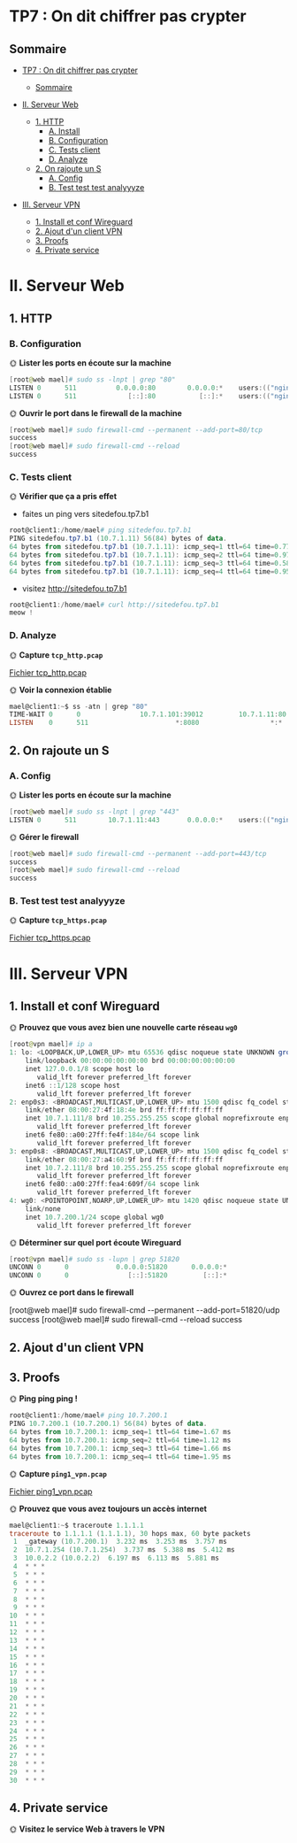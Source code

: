 # TP7 : On dit chiffrer pas crypter


## Sommaire

- [TP7 : On dit chiffrer pas crypter](#tp7--on-dit-chiffrer-pas-crypter)
  - [Sommaire](#sommaire)
- [II. Serveur Web](#ii-serveur-web)
  - [1. HTTP](#1-http)
    - [A. Install](#a-install)
    - [B. Configuration](#b-configuration)
    - [C. Tests client](#c-tests-client)
    - [D. Analyze](#d-analyze)
  - [2. On rajoute un S](#2-on-rajoute-un-s)
    - [A. Config](#a-config)
    - [B. Test test test analyyyze](#b-test-test-test-analyyyze)

- [III. Serveur VPN](#iii-serveur-vpn)

  - [1. Install et conf Wireguard](#1-install-et-conf-wireguard)
  - [2. Ajout d'un client VPN](#2-ajout-dun-client-vpn)
  - [3. Proofs](#3-proofs)
  - [4. Private service](#4-private-service)

# II. Serveur Web
## 1. HTTP

### B. Configuration
🌞 **Lister les ports en écoute sur la machine**

```powershell
[root@web mael]# sudo ss -lnpt | grep "80"
LISTEN 0      511          0.0.0.0:80        0.0.0.0:*    users:(("nginx",pid=1629,fd=6),("nginx",pid=1628,fd=6))
LISTEN 0      511             [::]:80           [::]:*    users:(("nginx",pid=1629,fd=7),("nginx",pid=1628,fd=7))
```

🌞 **Ouvrir le port dans le firewall de la machine**

```powershell
[root@web mael]# sudo firewall-cmd --permanent --add-port=80/tcp
success
[root@web mael]# sudo firewall-cmd --reload
success
```

### C. Tests client
🌞 **Vérifier que ça a pris effet**
- faites un ping vers sitedefou.tp7.b1
```powershell
root@client1:/home/mael# ping sitedefou.tp7.b1
PING sitedefou.tp7.b1 (10.7.1.11) 56(84) bytes of data.
64 bytes from sitedefou.tp7.b1 (10.7.1.11): icmp_seq=1 ttl=64 time=0.777 ms
64 bytes from sitedefou.tp7.b1 (10.7.1.11): icmp_seq=2 ttl=64 time=0.972 ms
64 bytes from sitedefou.tp7.b1 (10.7.1.11): icmp_seq=3 ttl=64 time=0.581 ms
64 bytes from sitedefou.tp7.b1 (10.7.1.11): icmp_seq=4 ttl=64 time=0.954 ms
```
- visitez http://sitedefou.tp7.b1 
```powershell
root@client1:/home/mael# curl http://sitedefou.tp7.b1
meow !
```


### D. Analyze
🌞 **Capture `tcp_http.pcap`**

[Fichier tcp_http.pcap](tcp_http.pcap)

🌞 **Voir la connexion établie**

```powershell
mael@client1:~$ ss -atn | grep "80"
TIME-WAIT 0      0               10.7.1.101:39012         10.7.1.11:80
LISTEN    0      511                      *:8080                  *:*
```

## 2. On rajoute un S

### A. Config

🌞 **Lister les ports en écoute sur la machine**

```powershell
[root@web mael]# sudo ss -lnpt | grep "443"
LISTEN 0      511        10.7.1.11:443       0.0.0.0:*    users:(("nginx",pid=1708,fd=6),("nginx",pid=1707,fd=6))
```
🌞 **Gérer le firewall**

```powershell
[root@web mael]# sudo firewall-cmd --permanent --add-port=443/tcp
success
[root@web mael]# sudo firewall-cmd --reload
success
```
### B. Test test test analyyyze
🌞 **Capture `tcp_https.pcap`**

[Fichier tcp_https.pcap](tcp_https.pcap)

# III. Serveur VPN
## 1. Install et conf Wireguard

🌞 **Prouvez que vous avez bien une nouvelle carte réseau `wg0`**

```powershell
[root@vpn mael]# ip a
1: lo: <LOOPBACK,UP,LOWER_UP> mtu 65536 qdisc noqueue state UNKNOWN group default qlen 1000
    link/loopback 00:00:00:00:00:00 brd 00:00:00:00:00:00
    inet 127.0.0.1/8 scope host lo
       valid_lft forever preferred_lft forever
    inet6 ::1/128 scope host
       valid_lft forever preferred_lft forever
2: enp0s3: <BROADCAST,MULTICAST,UP,LOWER_UP> mtu 1500 qdisc fq_codel state UP group default qlen 1000
    link/ether 08:00:27:4f:18:4e brd ff:ff:ff:ff:ff:ff
    inet 10.7.1.111/8 brd 10.255.255.255 scope global noprefixroute enp0s3
       valid_lft forever preferred_lft forever
    inet6 fe80::a00:27ff:fe4f:184e/64 scope link
       valid_lft forever preferred_lft forever
3: enp0s8: <BROADCAST,MULTICAST,UP,LOWER_UP> mtu 1500 qdisc fq_codel state UP group default qlen 1000
    link/ether 08:00:27:a4:60:9f brd ff:ff:ff:ff:ff:ff
    inet 10.7.2.111/8 brd 10.255.255.255 scope global noprefixroute enp0s8
       valid_lft forever preferred_lft forever
    inet6 fe80::a00:27ff:fea4:609f/64 scope link
       valid_lft forever preferred_lft forever
4: wg0: <POINTOPOINT,NOARP,UP,LOWER_UP> mtu 1420 qdisc noqueue state UNKNOWN group default qlen 1000
    link/none
    inet 10.7.200.1/24 scope global wg0
       valid_lft forever preferred_lft forever
```

🌞 **Déterminer sur quel port écoute Wireguard**

```powershell
[root@vpn mael]# sudo ss -lupn | grep 51820
UNCONN 0      0            0.0.0.0:51820      0.0.0.0:*
UNCONN 0      0               [::]:51820         [::]:*
```

🌞 **Ouvrez ce port dans le firewall**

[root@web mael]# sudo firewall-cmd --permanent --add-port=51820/udp
success
[root@web mael]# sudo firewall-cmd --reload
success

## 2. Ajout d'un client VPN

## 3. Proofs
🌞 **Ping ping ping !**

```powershell
root@client1:/home/mael# ping 10.7.200.1
PING 10.7.200.1 (10.7.200.1) 56(84) bytes of data.
64 bytes from 10.7.200.1: icmp_seq=1 ttl=64 time=1.67 ms
64 bytes from 10.7.200.1: icmp_seq=2 ttl=64 time=1.12 ms
64 bytes from 10.7.200.1: icmp_seq=3 ttl=64 time=1.66 ms
64 bytes from 10.7.200.1: icmp_seq=4 ttl=64 time=1.95 ms
```

🌞 **Capture `ping1_vpn.pcap`**

[Fichier ping1_vpn.pcap](ping1_vpn.pcap)

🌞 **Prouvez que vous avez toujours un accès internet**

```powershell
mael@client1:~$ traceroute 1.1.1.1
traceroute to 1.1.1.1 (1.1.1.1), 30 hops max, 60 byte packets
 1  _gateway (10.7.200.1)  3.232 ms  3.253 ms  3.757 ms
 2  10.7.1.254 (10.7.1.254)  3.737 ms  5.388 ms  5.412 ms
 3  10.0.2.2 (10.0.2.2)  6.197 ms  6.113 ms  5.881 ms
 4  * * *
 5  * * *
 6  * * *
 7  * * *
 8  * * *
 9  * * *
10  * * *
11  * * *
12  * * *
13  * * *
14  * * *
15  * * *
16  * * *
17  * * *
18  * * *
19  * * *
20  * * *
21  * * *
22  * * *
23  * * *
24  * * *
25  * * *
26  * * *
27  * * *
28  * * *
29  * * *
30  * * *
```
## 4. Private service

🌞 **Visitez le service Web à travers le VPN**

